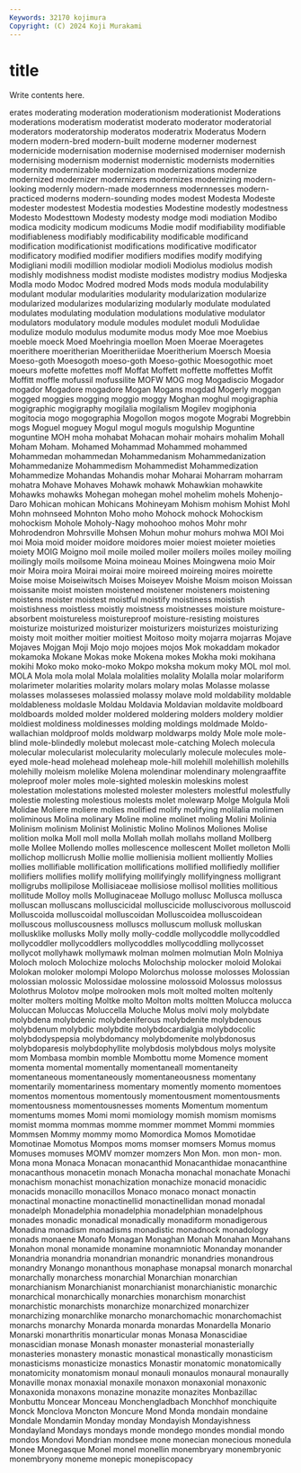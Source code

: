 ```yaml
---
Keywords: 32170 kojimura
Copyright: (C) 2024 Koji Murakami
---
```


# title

Write contents here.



erates moderating moderation moderationism moderationist Moderations moderations moderatism moderatist moderato
moderator moderatorial moderators moderatorship moderatos moderatrix Moderatus Modern modern modern-bred
modern-built moderne moderner modernest modernicide modernisation modernise modernised moderniser modernish
modernising modernism modernist modernistic modernists modernities modernity modernizable modernization modernizations
modernize modernized modernizer modernizers modernizes modernizing modern-looking modernly modern-made modernness
modernnesses modern-practiced moderns modern-sounding modes modest Modesta Modeste modester modestest
Modestia modesties Modestine modestly modestness Modesto Modesttown Modesty modesty modge
modi modiation Modibo modica modicity modicum modicums Modie modif modifiability
modifiable modifiableness modifiably modificability modificable modificand modification modificationist modifications modificative
modificator modificatory modified modifier modifiers modifies modify modifying Modigliani modili
modillion modiolar modioli Modiolus modiolus modish modishly modishness modist modiste
modistes modistry modius Modjeska Modla modo Modoc Modred modred Mods
mods modula modulability modulant modular modularities modularity modularization modularize modularized
modularizes modularizing modularly modulate modulated modulates modulating modulation modulations modulative
modulator modulators modulatory module modules modulet moduli Modulidae modulize modulo
modulus modumite modus mody Moe moe Moebius moeble moeck Moed
Moehringia moellon Moen Moerae Moeragetes moerithere moeritherian Moeritheriidae Moeritherium Moersch
Moesia Moeso-goth Moesogoth moeso-goth Moeso-gothic Moesogothic moet moeurs mofette mofettes
moff Moffat Moffett moffette moffettes Moffit Moffitt moffle mofussil mofussilite
MOFW MOG mog Mogadiscio Mogador mogador Mogadore mogadore Mogan Mogans
mogdad Mogerly moggan mogged moggies mogging moggio moggy Moghan moghul
mogigraphia mogigraphic mogigraphy mogilalia mogilalism Mogilev mogiphonia mogitocia mogo mogographia
Mogollon mogos mogote Mograbi Mogrebbin mogs Moguel moguey Mogul mogul
moguls mogulship Moguntine moguntine MOH moha mohabat Mohacan mohair mohairs
mohalim Mohall Moham Moham. Mohamed Mohammad Mohammed mohammed Mohammedan mohammedan
Mohammedanism Mohammedanization Mohammedanize Mohammedism Mohammedist Mohammedization Mohammedize Mohandas Mohandis mohar
Moharai Moharram moharram mohatra Mohave Mohaves Mohawk mohawk Mohawkian mohawkite
Mohawks mohawks Mohegan mohegan mohel mohelim mohels Mohenjo-Daro Mohican mohican
Mohicans Mohineyam Mohism mohism Mohist Mohl Mohn mohnseed Mohnton Moho
moho Mohock mohock Mohockism mohockism Mohole Moholy-Nagy mohoohoo mohos Mohr
mohr Mohrodendron Mohrsville Mohsen Mohun mohur mohurs mohwa MOI Moi
moi Moia moid moider moidore moidores moier moiest moieter moieties
moiety MOIG Moigno moil moile moiled moiler moilers moiles moiley
moiling moilingly moils moilsome Moina moineau Moines Moingwena moio Moir
moir Moira moira Moirai moirai moire moireed moireing moires moirette
Moise moise Moiseiwitsch Moises Moiseyev Moishe Moism moison Moissan moissanite
moist moisten moistened moistener moisteners moistening moistens moister moistest moistful
moistify moistiness moistish moistishness moistless moistly moistness moistnesses moisture moisture-absorbent
moistureless moistureproof moisture-resisting moistures moisturize moisturized moisturizer moisturizers moisturizes moisturizing
moisty moit moither moitier moitiest Moitoso moity mojarra mojarras Mojave
Mojaves Mojgan Moji Mojo mojo mojoes mojos Mok mokaddam mokador
mokamoka Mokane Mokas moke Mokena mokes Mokha moki mokihana mokihi
Moko moko moko-moko Mokpo moksha mokum moky MOL mol mol.
MOLA Mola mola molal Molala molalities molality Molalla molar molariform
molarimeter molarities molarity molars molary molas Molasse molasse molasses molasseses
molassied molassy molave mold moldability moldable moldableness moldasle Moldau Moldavia
Moldavian moldavite moldboard moldboards molded molder moldered moldering molders moldery
moldier moldiest moldiness moldinesses molding moldings moldmade Moldo-wallachian moldproof molds
moldwarp moldwarps moldy Mole mole mole-blind mole-blindedly molebut molecast mole-catching
Molech molecula molecular molecularist molecularity molecularly molecule molecules mole-eyed mole-head
molehead moleheap mole-hill molehill molehillish molehills molehilly moleism molelike Molena
molendinar molendinary molengraaffite moleproof moler moles mole-sighted moleskin moleskins molest
molestation molestations molested molester molesters molestful molestfully molestie molesting molestious
molests molet molewarp Molge Molgula Moli Molidae Moliere moliere molies
molified molify molifying molilalia molimen moliminous Molina molinary Moline moline
molinet moling Molini Molinia Molinism molinism Molinist Molinistic Molino Molinos
Moliones Molise molition molka Moll moll molla Mollah mollah mollahs
molland Mollberg molle Mollee Mollendo molles mollescence mollescent Mollet molleton
Molli mollichop mollicrush Mollie mollie mollienisia mollient molliently Mollies mollies
mollifiable mollification mollifications mollified mollifiedly mollifier mollifiers mollifies mollify mollifying
mollifyingly mollifyingness molligrant molligrubs mollipilose Mollisiaceae mollisiose mollisol mollities mollitious
mollitude Molloy molls Molluginaceae Mollugo mollusc Mollusca mollusca molluscan molluscans
molluscicidal molluscicide molluscivorous molluscoid Molluscoida molluscoidal molluscoidan Molluscoidea molluscoidean molluscous
molluscousness molluscs molluscum mollusk molluskan mollusklike mollusks Molly molly molly-coddle
mollycoddle mollycoddled mollycoddler mollycoddlers mollycoddles mollycoddling mollycosset mollycot mollyhawk mollymawk
molman molmen molmutian Moln Molniya Moloch moloch Molochize molochs Molochship
molocker moloid Molokai Molokan moloker molompi Molopo Molorchus molosse molosses
Molossian molossian molossic Molossidae molossine molossoid Molossus molossus Molothrus Molotov
molpe molrooken mols molt molted molten moltenly molter molters molting
Moltke molto Molton molts moltten Molucca molucca Moluccan Moluccas Moluccella
Moluche Molus molvi moly molybdate molybdena molybdenic molybdeniferous molybdenite molybdenous
molybdenum molybdic molybdite molybdocardialgia molybdocolic molybdodyspepsia molybdomancy molybdomenite molybdonosus molybdoparesis
molybdophyllite molybdosis molybdous molys molysite mom Mombasa mombin momble Mombottu
mome Momence moment momenta momental momentally momentaneall momentaneity momentaneous momentaneously
momentaneousness momentany momentarily momentariness momentary momently momento momentoes momentos momentous
momentously momentousment momentousments momentousness momentousnesses moments Momentum momentum momentums momes
Momi momi momiology momish momism momisms momist momma mommas momme
mommer mommet Mommi mommies Mommsen Mommy mommy momo Momordica Momos
Momotidae Momotinae Momotus Mompos moms momser momsers Momus momus Momuses
momuses MOMV momzer momzers Mon Mon. mon mon- mon. Mona
mona Monaca Monacan monacanthid Monacanthidae monacanthine monacanthous monacetin monach Monacha
monachal monachate Monachi monachism monachist monachization monachize monacid monacidic monacids
monacillo monacillos Monaco monaco monact monactin monactinal monactine monactinellid monactinellidan
monad monadal monadelph Monadelphia monadelphia monadelphian monadelphous monades monadic monadical
monadically monadiform monadigerous Monadina monadism monadisms monadistic monadnock monadology monads
monaene Monafo Monagan Monaghan Monah Monahan Monahans Monahon monal monamide
monamine monamniotic Monanday monander Monandria monandria monandrian monandric monandries monandrous
monandry Monango monanthous monaphase monapsal monarch monarchal monarchally monarchess monarchial
Monarchian monarchian monarchianism Monarchianist monarchianist monarchianistic monarchic monarchical monarchically monarchies
monarchism monarchist monarchistic monarchists monarchize monarchized monarchizer monarchizing monarchlike monarcho
monarchomachic monarchomachist monarchs monarchy Monarda monarda monardas Monardella Monario Monarski
monarthritis monarticular monas Monasa Monascidiae monascidian monase Monash monaster monasterial
monasterially monasteries monastery monastic monastical monastically monasticism monasticisms monasticize monastics
Monastir monatomic monatomically monatomicity monatomism monaul monauli monaulos monaural monaurally
Monaville monax monaxial monaxile monaxon monaxonial monaxonic Monaxonida monaxons monazine
monazite monazites Monbazillac Monbuttu Moncear Monceau Monchengladbach Monchhof monchiquite Monck
Monclova Moncton Moncure Mond Monda mondain mondaine Mondale Mondamin Monday
monday Mondayish Mondayishness Mondayland Mondays mondays monde mondego mondes mondial
mondo mondos Mondovi Mondrian mondsee mone monecian monecious monedula Monee
Monegasque Monel monel monellin monembryary monembryonic monembryony moneme monepic monepiscopacy
